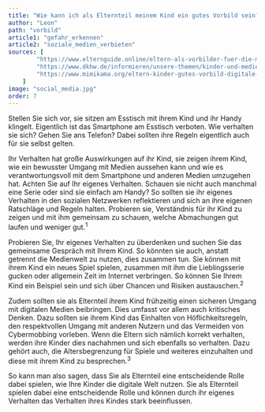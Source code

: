 ```yaml
---
title: "Wie kann ich als Elternteil meinem Kind ein gutes Vorbild sein?"
author: "Leon"
path: "vorbild"
article1: "gefahr_erkennen"
article2: "soziale_medien_verbieten"
sources: [
        "https://www.elternguide.online/eltern-als-vorbilder-fuer-die-mediennutzung",
        "https://www.dkhw.de/informieren/unsere-themen/kinder-und-medien/medienpaedagogische-tipps-fuer-eltern/",
        "https://www.mimikama.org/eltern-kinder-gutes-vorbild-digitale-welt/"
    ]
image: "social_media.jpg"
order: 7
---
```


Stellen Sie sich vor, sie sitzen am Esstisch mit ihrem Kind und ihr Handy klingelt. Eigentlich ist das Smartphone am Esstisch verboten. Wie verhalten sie sich? Gehen Sie ans Telefon? Dabei sollten ihre Regeln eigentlich auch für sie selbst gelten.

Ihr Verhalten hat große Auswirkungen auf ihr Kind, sie zeigen ihrem Kind, wie ein bewusster Umgang mit Medien aussehen kann und wie es verantwortungsvoll mit dem Smartphone und anderen Medien umzugehen hat. Achten Sie auf Ihr eigenes Verhalten. Schauen sie nicht auch manchmal eine Serie oder sind sie einfach am Handy? So sollten sie ihr eigenes Verhalten in den sozialen Netzwerken reflektieren und sich an ihre eigenen Ratschläge und Regeln halten. Probieren sie, Verständnis für ihr Kind zu zeigen und mit ihm gemeinsam zu schauen, welche Abmachungen gut laufen und weniger gut.<sup>1</sup>

Probieren Sie, Ihr eigenes Verhalten zu überdenken und suchen Sie das gemeinsame Gespräch mit Ihrem Kind. So könnten sie auch, anstatt getrennt die Medienwelt zu nutzen, dies zusammen tun. Sie können mit ihrem Kind ein neues Spiel spielen, zusammen mit ihm die Lieblingsserie gucken oder allgemein Zeit im Internet verbringen. So können Sie Ihrem Kind ein Beispiel sein und sich über Chancen und Risiken austauschen.<sup>2</sup>

Zudem sollten sie als Elternteil ihrem Kind frühzeitig einen sicheren Umgang mit digitalen Medien beibringen. Dies umfasst vor allem auch kritisches Denken. Dazu sollten sie ihrem Kind das Einhalten von Höflichkeitsregeln, den respektvollen Umgang mit anderen Nutzern und das Vermeiden von Cybermobbing vorleben. Wenn die Eltern sich nämlich korrekt verhalten, werden ihre Kinder dies nachahmen und sich ebenfalls so verhalten. Dazu gehört auch, die Altersbegrenzung für Spiele und weiteres einzuhalten und diese mit ihrem Kind zu besprechen.<sup>3</sup>

So kann man also sagen, dass Sie als Elternteil eine entscheidende Rolle dabei spielen, wie Ihre Kinder die digitale Welt nutzen. Sie als Elternteil spielen dabei eine entscheidende Rolle und können durch ihr eigenes Verhalten das Verhalten ihres Kindes stark beeinflussen.
